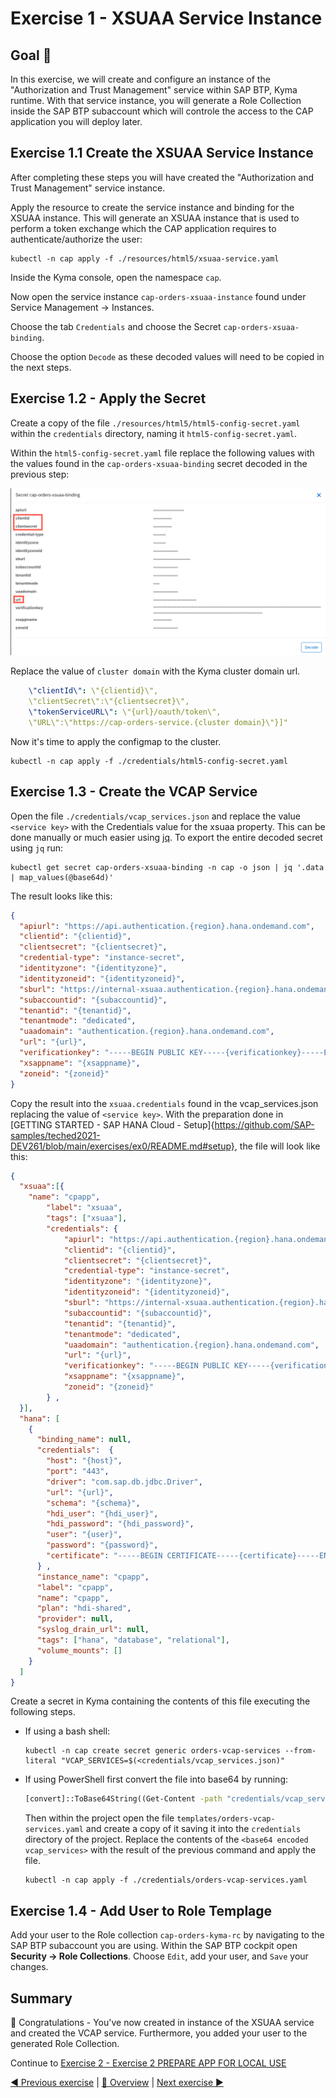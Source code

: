 # Exercise 1 - XSUAA Service Instance

## Goal 🎯

In this exercise, we will create and configure an instance of the "Authorization and Trust Management" service within SAP BTP, Kyma runtime. With that service instance, you will generate a Role Collection inside the SAP BTP subaccount which will controle the access to the CAP application you will deploy later.

## Exercise 1.1 Create the XSUAA Service Instance

After completing these steps you will have created the "Authorization and Trust Management" service instance.

Apply the resource to create the service instance and binding for the XSUAA instance. This will generate an XSUAA instance that is used to perform a token exchange which the CAP application requires to authenticate/authorize the user:

```shell
kubectl -n cap apply -f ./resources/html5/xsuaa-service.yaml
```

Inside the Kyma console, open the namespace `cap`.

Now open the service instance `cap-orders-xsuaa-instance` found under Service Management -> Instances.

Choose the tab `Credentials` and choose the Secret `cap-orders-xsuaa-binding`.

Choose the option `Decode` as these decoded values will need to be copied in the next steps.

## Exercise 1.2 - Apply the Secret

Create a copy of the file `./resources/html5/html5-config-secret.yaml` within the `credentials` directory, naming it `html5-config-secret.yaml`.

Within the `html5-config-secret.yaml` file replace the following values with the values found in the `cap-orders-xsuaa-binding` secret decoded in the previous step:

![Credentials](/exercises/ex1/images/01_01_001.png)

Replace the value of `cluster domain` with the Kyma cluster domain url.

```yaml
    \"clientId\": \"{clientid}\",
    \"clientSecret\":\"{clientsecret}\",
    \"tokenServiceURL\": \"{url}/oauth/token\",
    \"URL\":\"https://cap-orders-service.{cluster domain}\"}]"
```

Now it's time to apply the configmap to the cluster.

```shell
kubectl -n cap apply -f ./credentials/html5-config-secret.yaml
```

## Exercise 1.3 - Create the VCAP Service

Open the file `./credentials/vcap_services.json` and replace the value `<service key>` with the Credentials value for the xsuaa property. This can be done manually or much easier using [jq](https://stedolan.github.io/jq/download/). To export the entire decoded secret using `jq` run:

```shell
kubectl get secret cap-orders-xsuaa-binding -n cap -o json | jq '.data | map_values(@base64d)'
```

The result looks like this:

```json
{
  "apiurl": "https://api.authentication.{region}.hana.ondemand.com",
  "clientid": "{clientid}",
  "clientsecret": "{clientsecret}",
  "credential-type": "instance-secret",
  "identityzone": "{identityzone}",
  "identityzoneid": "{identityzoneid}",
  "sburl": "https://internal-xsuaa.authentication.{region}.hana.ondemand.com",
  "subaccountid": "{subaccountid}",
  "tenantid": "{tenantid}",
  "tenantmode": "dedicated",
  "uaadomain": "authentication.{region}.hana.ondemand.com",
  "url": "{url}",
  "verificationkey": "-----BEGIN PUBLIC KEY-----{verificationkey}-----END PUBLIC KEY-----",
  "xsappname": "{xsappname}",
  "zoneid": "{zoneid}"
}
```

Copy the result into the `xsuaa.credentials` found in the vcap_services.json replacing the value of `<service key>`. With the preparation done in [GETTING STARTED - SAP HANA Cloud - Setup]{https://github.com/SAP-samples/teched2021-DEV261/blob/main/exercises/ex0/README.md#setup}, the file will look like this:

```json
{
  "xsuaa":[{
    "name": "cpapp",
        "label": "xsuaa",
        "tags": ["xsuaa"],
        "credentials": {
            "apiurl": "https://api.authentication.{region}.hana.ondemand.com",
            "clientid": "{clientid}",
            "clientsecret": "{clientsecret}",
            "credential-type": "instance-secret",
            "identityzone": "{identityzone}",
            "identityzoneid": "{identityzoneid}",
            "sburl": "https://internal-xsuaa.authentication.{region}.hana.ondemand.com",
            "subaccountid": "{subaccountid}",
            "tenantid": "{tenantid}",
            "tenantmode": "dedicated",
            "uaadomain": "authentication.{region}.hana.ondemand.com",
            "url": "{url}",
            "verificationkey": "-----BEGIN PUBLIC KEY-----{verificationkey}-----END PUBLIC KEY-----",
            "xsappname": "{xsappname}",
            "zoneid": "{zoneid}"
        } ,
  }],
  "hana": [
    {
      "binding_name": null,
      "credentials":  {
        "host": "{host}",
        "port": "443",
        "driver": "com.sap.db.jdbc.Driver",
        "url": "{url}",
        "schema": "{schema}",
        "hdi_user": "{hdi_user}",
        "hdi_password": "{hdi_password}",
        "user": "{user}",
        "password": "{password}",
        "certificate": "-----BEGIN CERTIFICATE-----{certificate}-----END CERTIFICATE-----"
      } ,
      "instance_name": "cpapp",
      "label": "cpapp",
      "name": "cpapp",
      "plan": "hdi-shared",
      "provider": null,
      "syslog_drain_url": null,
      "tags": ["hana", "database", "relational"],
      "volume_mounts": []
    }
  ]
}
```

Create a secret in Kyma containing the contents of this file executing the following steps.

* If using a bash shell:
  
  ```shell
  kubectl -n cap create secret generic orders-vcap-services --from-literal "VCAP_SERVICES=$(<credentials/vcap_services.json)"
  ```
  
* If using PowerShell first convert the file into base64 by running:

  ```cmd
  [convert]::ToBase64String((Get-Content -path "credentials/vcap_services.json" -Encoding byte))
  ```

  Then within the project open the file `templates/orders-vcap-services.yaml` and create a copy of it saving it into the `credentials` directory of the project. Replace the contents of the `<base64 encoded vcap_services>` with the result of the previous command and apply the file.

  ```shell
  kubectl -n cap apply -f ./credentials/orders-vcap-services.yaml
  ```

## Exercise 1.4 - Add User to Role Templage

Add your user to the Role collection `cap-orders-kyma-rc` by navigating to the SAP BTP subaccount you are using. Within the SAP BTP cockpit open **Security -> Role Collections**. Choose `Edit`, add your user, and `Save` your changes.

## Summary

🎉 Congratulations - You've now created in instance of the XSUAA service and created the VCAP service. Furthermore, you added your user to the generated Role Collection.

Continue to [Exercise 2 - Exercise 2 PREPARE APP FOR LOCAL USE](../ex2/README.md)

[◀ Previous exercise](../ex0/README.md) | [🔼 Overview](../../README.md) | [Next exercise ▶](../ex2/README.md)
